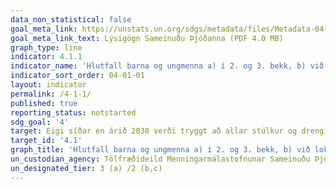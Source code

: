 ```yaml
---
data_non_statistical: false
goal_meta_link: https://unstats.un.org/sdgs/metadata/files/Metadata-04-01-01.pdf
goal_meta_link_text: Lýsigögn Sameinuðu Þjóðanna (PDF 4.0 MB)
graph_type: line
indicator: 4.1.1
indicator_name: 'Hlutfall barna og ungmenna a) í 2. og 3. bekk, b) við lok grunnskóla, c) við lok framhaldsskóla sem náð hefur a.m.k. lágmarksfærni í i. lestri og ii. stærðfræði, eftir kyni.'
indicator_sort_order: 04-01-01
layout: indicator
permalink: /4-1-1/
published: true
reporting_status: notstarted
sdg_goal: '4'
target: Eigi síðar en árið 2030 verði tryggt að allar stúlkur og drengir ljúki góðri grunnskólamenntun á jafnréttisgrundvelli án endurgjalds til að öðlast viðeigandi og gagnlega menntun. 
target_id: '4.1'
graph_title: 'Hlutfall barna og ungmenna a) í 2. og 3. bekk, b) við lok grunnskóla, c) við lok framhaldsskóla sem náð hefur a.m.k. lágmarksfærni í i. lestri og ii. stærðfræði, eftir kyni.'
un_custodian_agency: Tölfræðideild Menningarmálastofnunar Sameinuðu Þjóðanna (UNESCO Institute for Statistics)
un_designated_tier: 3 (a) /2 (b,c)
---
```

